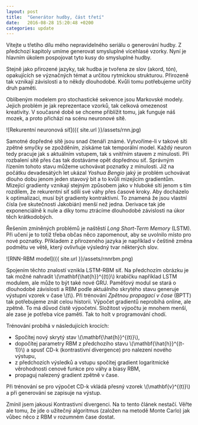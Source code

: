 ```yaml
---
layout: post
title:  "Generátor hudby, část třetí"
date:   2016-08-28 15:20:48 +0200
categories: update
---
```


Vítejte u třetího dílu mého nepravidelného seriálu o generování hudby.
Z předchozí kapitoly umíme generovat smysluplné vícehlasé vzorky.
Nyní je hlavním úkolem pospojovat tyto kusy do smysluplné hudby.

Stejně jako přirozené jazyky, tak hudba je tvořena ze slov (akord, tón),
opakujících se význačných témat a určitou rytmickou strukturou.
Přirozeně tak vznikají závislosti a to někdy dlouhodobé. Kvůli tomu
potřebujeme určitý druh paměti.

Oblíbeným modelem pro stochastické sekvence jsou Markovské modely.
Jejich problém je jak reprezentace vzorků, tak celková omezenost
kreativity. V současné době se chceme přiblížit tomu, jak funguje
náš mozek, a proto přichází na scénu neuronové sítě.

![Rekurentní neuronová síť]({{ site.url }}/assets/rnn.jpg)

Samotné dopředné sítě jsou snad čtenáři známé. Vytvoříme-li v takové
síti zpětné smyčky se zpožděním, získáme tak temporální model. Každý
neuron tedy pracuje jak s aktuálním vstupem, tak s vnitřním stavem z
minulosti. Při rozbalení sítě přes čas tak dostáváme opět dopřednou
síť. Správným řízením tohoto stavu můžeme uchovávat poznatky z
minulosti. Již na počátku devadesátých let ukázal *Yoshua Bengio* jaký
je problém uchovávat dlouho dobu jenom jeden stavový bit a to kvůli
mizejícím gradientům. Mizející gradienty vznikají stejným způsobem jako
v hluboké síti jenom s tím rozdílem, že rekurentní síť sdílí své váhy
přes časové kroky. Aby docházelo k optimalizaci, musí být gradienty
kontraktivní. To znamená že jsou vlastní čísla (ve skutečnosti
Jakobián) menší než jedna. Derivace tak jde exponenciálně k nule a díky
tomu ztrácíme dlouhodobé závislosti na úkor těch krátkodobých.

Řešením zmíněných problémů je naštěstí *Long Short-Term Memory* (LSTM).
Při učení je to totiž třeba občas něco zapomenout, aby se uvolnilo místo
pro nové poznatky. Příkladem z přirozeného jazyka je například v
češtině změna podmětu ve větě, který ovlivňuje výsledný tvar některých
slov.

![RNN-RBM model]({{ site.url }}/assets/rnnrbm.png)

Spojením těchto znalostí vznikla LSTM-RBM síť. Na předchozím obrázku je
tak možné nahradit \\(\mathbf{\hat{h}}^{(t)}\\) krabičku například LSTM
modulem, ale může to být také nové GRU. Paměťový modul se stará o
dlouhodobé závislosti a RBM podle aktuálního skrytého stavu generuje
výstupní vzorek v čase \\(t\\). Při trénování *Zpětnou propagací v čase*
(BPTT) tak potřebujeme znát celou historii. Výpočet gradientů
neprobíhá online, ale zpětně. To má důvod čistě výpočetní. Složitost
výpočtu je mnohem menší, ale zase je potřeba více paměti. Tak to holt v
programování chodí.

Trénování probíhá v následujících krocích:

*  Spočítej nový skrytý stav \\(\mathbf{\hat{h}}^{(t)}\\),
*  dopočítej parametry RBM z předchozího stavu \\(\mathbf{\hat{h}}^{(t-1)}\\)
   a spusť CD-k (kontrastivní divergence) pro nalezení nového výstupu,
*  z předchozích výsledků a vstupu spočítej gradient logaritmické
   věrohodnosti cenové funkce pro váhy a biasy RBM,
*  propaguj nalezený gradient zpětně v čase.

Při trénování se pro výpočet CD-k vkládá přesný vzorek \\(\mathbf{v}^{(t)}\\)
a při generování se zapisuje na výstup.

Zmínil jsem jakousi Kontrastivní divergenci. Na to tento článek nestačí.
Věřte ale tomu, že jde o užitečný algoritmus (založen na metodě
Monte Carlo) jak vůbec něco z RBM v rozumném čase dostat.
